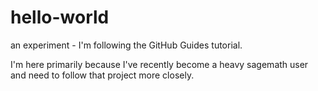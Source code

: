 # hello-world
an experiment - I'm following the GitHub Guides tutorial.

I'm here primarily because I've recently become a heavy sagemath user and need to follow that project more closely.
